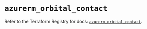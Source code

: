 # `azurerm_orbital_contact`

Refer to the Terraform Registry for docs: [`azurerm_orbital_contact`](https://registry.terraform.io/providers/hashicorp/azurerm/4.49.0/docs/resources/orbital_contact).
